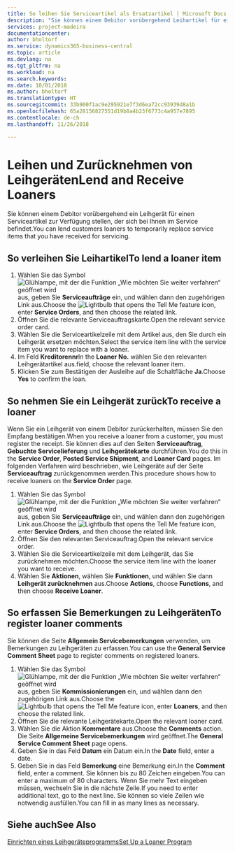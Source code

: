 ```yaml
---
title: So leihen Sie Serviceartikel als Ersatzartikel | Microsoft Docs
description: "Sie können einem Debitor vorübergehend Leihartikel für einen Serviceartikel zur Verfügung stellen, der sich bei Ihnen im Service befindet."
services: project-madeira
documentationcenter: 
author: bholtorf
ms.service: dynamics365-business-central
ms.topic: article
ms.devlang: na
ms.tgt_pltfrm: na
ms.workload: na
ms.search.keywords: 
ms.date: 10/01/2018
ms.author: bholtorf
ms.translationtype: HT
ms.sourcegitcommit: 33b900f1ac9e295921e7f3d6ea72cc93939d8a1b
ms.openlocfilehash: 65a28156827551d19b8a4b23f6773c4a957e7895
ms.contentlocale: de-ch
ms.lasthandoff: 11/26/2018

---
```

# <a name="lend-and-receive-loaners"></a><span data-ttu-id="a427e-103">Leihen und Zurücknehmen von Leihgeräten</span><span class="sxs-lookup"><span data-stu-id="a427e-103">Lend and Receive Loaners</span></span>
<span data-ttu-id="a427e-104">Sie können einem Debitor vorübergehend ein Leihgerät für einen Serviceartikel zur Verfügung stellen, der sich bei Ihnen im Service befindet.</span><span class="sxs-lookup"><span data-stu-id="a427e-104">You can lend customers loaners to temporarily replace service items that you have received for servicing.</span></span>  
  
## <a name="to-lend-a-loaner-item"></a><span data-ttu-id="a427e-105">So verleihen Sie Leihartikel</span><span class="sxs-lookup"><span data-stu-id="a427e-105">To lend a loaner item</span></span>    
1. <span data-ttu-id="a427e-106">Wählen Sie das Symbol ![Glühlampe, mit der die Funktion „Wie möchten Sie weiter verfahren“ geöffnet wird](media/ui-search/search_small.png "Wie möchten Sie weiter verfahren?") aus, geben Sie **Serviceaufträge** ein, und wählen dann den zugehörigen Link aus.</span><span class="sxs-lookup"><span data-stu-id="a427e-106">Choose the ![Lightbulb that opens the Tell Me feature](media/ui-search/search_small.png "Tell me what you want to do") icon, enter **Service Orders**, and then choose the related link.</span></span>  
2. <span data-ttu-id="a427e-107">Öffnen Sie die relevante Serviceauftragskarte.</span><span class="sxs-lookup"><span data-stu-id="a427e-107">Open the relevant service order card.</span></span>  
3. <span data-ttu-id="a427e-108">Wählen Sie die Serviceartikelzeile mit dem Artikel aus, den Sie durch ein Leihgerät ersetzen möchten.</span><span class="sxs-lookup"><span data-stu-id="a427e-108">Select the service item line with the service item you want to replace with a loaner.</span></span>  
4. <span data-ttu-id="a427e-109">Im Feld **Kreditorennr**</span><span class="sxs-lookup"><span data-stu-id="a427e-109">In the **Loaner No.**</span></span> <span data-ttu-id="a427e-110">wählen Sie den relevanten Leihgerätartikel aus.</span><span class="sxs-lookup"><span data-stu-id="a427e-110">field, choose the relevant loaner item.</span></span>  
5. <span data-ttu-id="a427e-111">Klicken Sie zum Bestätigen der Ausleihe auf die Schaltfläche **Ja**.</span><span class="sxs-lookup"><span data-stu-id="a427e-111">Choose **Yes** to confirm the loan.</span></span>  

## <a name="to-receive-a-loaner"></a><span data-ttu-id="a427e-112">So nehmen Sie ein Leihgerät zurück</span><span class="sxs-lookup"><span data-stu-id="a427e-112">To receive a loaner</span></span>  
<span data-ttu-id="a427e-113">Wenn Sie ein Leihgerät von einem Debitor zurückerhalten, müssen Sie den Empfang bestätigen.</span><span class="sxs-lookup"><span data-stu-id="a427e-113">When you receive a loaner from a customer, you must register the receipt.</span></span> <span data-ttu-id="a427e-114">Sie können dies auf den Seiten **Serviceauftrag**, **Gebuchte Servicelieferung** und **Leihgerätekarte** durchführen.</span><span class="sxs-lookup"><span data-stu-id="a427e-114">You do this in the **Service Order**, **Posted Service Shipment**, and **Loaner Card** pages.</span></span> <span data-ttu-id="a427e-115">Im folgenden Verfahren wird beschrieben, wie Leihgeräte auf der Seite **Serviceauftrag** zurückgenommen werden.</span><span class="sxs-lookup"><span data-stu-id="a427e-115">This procedure shows how to receive loaners on the **Service Order** page.</span></span>  
  
1. <span data-ttu-id="a427e-116">Wählen Sie das Symbol ![Glühlampe, mit der die Funktion „Wie möchten Sie weiter verfahren“ geöffnet wird](media/ui-search/search_small.png "Wie möchten Sie weiter verfahren?") aus, geben Sie **Serviceaufträge** ein, und wählen dann den zugehörigen Link aus.</span><span class="sxs-lookup"><span data-stu-id="a427e-116">Choose the ![Lightbulb that opens the Tell Me feature](media/ui-search/search_small.png "Tell me what you want to do") icon, enter **Service Orders**, and then choose the related link.</span></span>  
2. <span data-ttu-id="a427e-117">Öffnen Sie den relevanten Serviceauftrag.</span><span class="sxs-lookup"><span data-stu-id="a427e-117">Open the relevant service order.</span></span>  
3. <span data-ttu-id="a427e-118">Wählen Sie die Serviceartikelzeile mit dem Leihgerät, das Sie zurücknehmen möchten.</span><span class="sxs-lookup"><span data-stu-id="a427e-118">Choose the service item line with the loaner you want to receive.</span></span>  
4. <span data-ttu-id="a427e-119">Wählen Sie **Aktionen**, wählen Sie **Funktionen**, und wählen Sie dann **Leihgerät zurücknehmen** aus.</span><span class="sxs-lookup"><span data-stu-id="a427e-119">Choose **Actions**, choose **Functions**, and then choose **Receive Loaner**.</span></span>  

## <a name="to-register-loaner-comments"></a><span data-ttu-id="a427e-120">So erfassen Sie Bemerkungen zu Leihgeräten</span><span class="sxs-lookup"><span data-stu-id="a427e-120">To register loaner comments</span></span>  
<span data-ttu-id="a427e-121">Sie können die Seite **Allgemein Servicebemerkungen** verwenden, um Bemerkungen zu Leihgeräten zu erfassen.</span><span class="sxs-lookup"><span data-stu-id="a427e-121">You can use the **General Service Comment Sheet** page to register comments on registered loaners.</span></span>  
  
1. <span data-ttu-id="a427e-122">Wählen Sie das Symbol ![Glühlampe, mit der die Funktion „Wie möchten Sie weiter verfahren“ geöffnet wird](media/ui-search/search_small.png "Wie möchten Sie weiter verfahren?") aus, geben Sie **Kommissionierungen** ein, und wählen dann den zugehörigen Link aus.</span><span class="sxs-lookup"><span data-stu-id="a427e-122">Choose the ![Lightbulb that opens the Tell Me feature](media/ui-search/search_small.png "Tell me what you want to do") icon, enter **Loaners**, and then choose the related link.</span></span>  
2. <span data-ttu-id="a427e-123">Öffnen Sie die relevante Leihgerätekarte.</span><span class="sxs-lookup"><span data-stu-id="a427e-123">Open the relevant loaner card.</span></span>  
3. <span data-ttu-id="a427e-124">Wählen Sie die Aktion **Kommentare** aus.</span><span class="sxs-lookup"><span data-stu-id="a427e-124">Choose the **Comments** action.</span></span> <span data-ttu-id="a427e-125">Die Seite **Allgemeine Servicebemerkungen** wird geöffnet.</span><span class="sxs-lookup"><span data-stu-id="a427e-125">The **General Service Comment Sheet** page opens.</span></span>  
4. <span data-ttu-id="a427e-126">Geben Sie in das Feld **Datum** ein Datum ein.</span><span class="sxs-lookup"><span data-stu-id="a427e-126">In the **Date** field, enter a date.</span></span>  
5. <span data-ttu-id="a427e-127">Geben Sie in das Feld **Bemerkung** eine Bemerkung ein.</span><span class="sxs-lookup"><span data-stu-id="a427e-127">In the **Comment** field, enter a comment.</span></span> <span data-ttu-id="a427e-128">Sie können bis zu 80 Zeichen eingeben.</span><span class="sxs-lookup"><span data-stu-id="a427e-128">You can enter a maximum of 80 characters.</span></span> <span data-ttu-id="a427e-129">Wenn Sie mehr Text eingeben müssen, wechseln Sie in die nächste Zeile.</span><span class="sxs-lookup"><span data-stu-id="a427e-129">If you need to enter additional text, go to the next line.</span></span> <span data-ttu-id="a427e-130">Sie können so viele Zeilen wie notwendig ausfüllen.</span><span class="sxs-lookup"><span data-stu-id="a427e-130">You can fill in as many lines as necessary.</span></span>  
  
## <a name="see-also"></a><span data-ttu-id="a427e-131">Siehe auch</span><span class="sxs-lookup"><span data-stu-id="a427e-131">See Also</span></span>  
[<span data-ttu-id="a427e-132">Einrichten eines Leihgeräteprogramms</span><span class="sxs-lookup"><span data-stu-id="a427e-132">Set Up a Loaner Program</span></span>](service-how-setup-loaner-program.md)   

